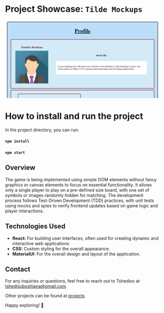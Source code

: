 # Project Showcase: `Tilde Mockups`

![Image demonstration](./public/images/tildemockup.png)

# How to install and run the project
In the project directory, you can run:
#### `npm install`
#### `npm start`

## Overview

The game is being implemented using simple DOM elements without fancy graphics or canvas elements to focus on essential functionality. It allows only a single player to play on a pre-defined size board, with one set of symbols or images randomly hidden for matching. The development process follows Test-Driven Development (TDD) practices, with unit tests using mocks and spies to verify frontend updates based on game logic and player interactions. 

## Technologies Used

- **React:** For building user interfaces, often used for creating dynamic and interactive web applications
- **CSS:** Custom styling for the overall appearance.
- **MaterialUI:** For the overall design and layout of the application.

## Contact

For any inquiries or questions, feel free to reach out to Tshediso at [tshedisoboshiana@gmail.com](mailto:tshedisoboshiana@gmail.com).

Other projects can be found at [projects](https://projects-5584f.web.app/)

Happy exploring! 🚀